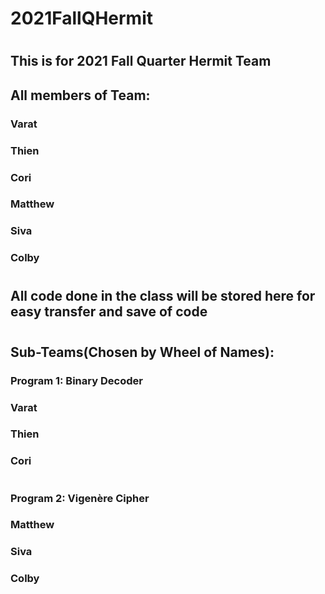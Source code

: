 # 2021FallQHermit
#
## This is for 2021 Fall Quarter Hermit Team
## All members of Team:
### Varat
### Thien
### Cori
### Matthew
### Siva
### Colby
#
## All code done in the class will be stored here for easy transfer and save of code
#
## Sub-Teams(Chosen by Wheel of Names):
### Program 1: Binary Decoder
### Varat
### Thien
### Cori
#
### Program 2: Vigenère Cipher
### Matthew
### Siva
### Colby
